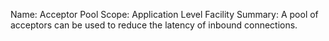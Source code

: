 Name:     Acceptor Pool
Scope:    Application Level Facility
Summary:  A pool of acceptors can be used to reduce the latency of
          inbound connections.
